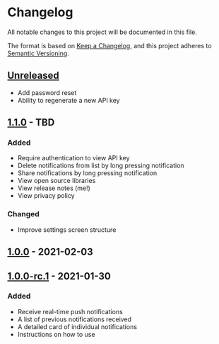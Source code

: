 # Changelog
All notable changes to this project will be documented in this file.

The format is based on [Keep a Changelog](https://keepachangelog.com/en/1.0.0/),
and this project adheres to [Semantic Versioning](https://semver.org/spec/v2.0.0.html).

## [Unreleased]
- Add password reset
- Ability to regenerate a new API key

## [1.1.0] - TBD
### Added
- Require authentication to view API key
- Delete notifications from list by long pressing notification
- Share notifications by long pressing notification
- View open source libraries
- View release notes (me!)
- View privacy policy

### Changed
- Improve settings screen structure

## [1.0.0] - 2021-02-03
## [1.0.0-rc.1] - 2021-01-30
### Added
- Receive real-time push notifications
- A list of previous notifications received
- A detailed card of individual notifications
- Instructions on how to use

[Unreleased]: https://github.com/adriancleung/pushie/compare/v1.1.0...HEAD
[1.1.0]: https://github.com/adriancleung/pushie/compare/v1.0.0...v1.1.0
[1.0.0]: https://github.com/adriancleung/pushie/compare/v1.0.0-rc.1...v1.0.0
[1.0.0-rc.1]: https://github.com/adriancleung/pushie/releases/tag/v1.0.0-rc.1
